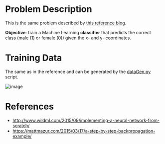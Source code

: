 # Problem Description

This is the same problem described by [this reference blog](http://www.wildml.com/2015/09/implementing-a-neural-network-from-scratch/).

**Objective**: train a Machine Learning **classifier** that predicts the correct class (male (1) or female (0)) given the x- and y- coordinates.

# Training Data

The same as in the reference and can be generated by the [dataGen.py](dataset/dataGen.py) script.

![image](http://d3kbpzbmcynnmx.cloudfront.net/wp-content/uploads/2015/09/nn-from-scratch-dataset.png)



# References

* http://www.wildml.com/2015/09/implementing-a-neural-network-from-scratch/
* https://mattmazur.com/2015/03/17/a-step-by-step-backpropagation-example/
